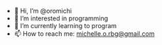 - 👋 Hi, I’m @oromichi
- 👀 I’m interested in programming
- 🌱 I’m currently learning to program
- 📫 How to reach me: michelle.o.rbg@gmail.com

